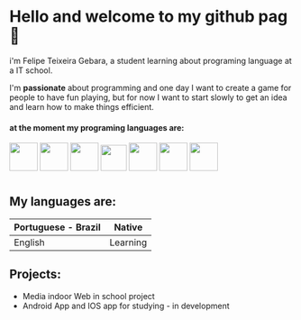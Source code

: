 # Hello and welcome to my github pag 👋

i'm Felipe Teixeira Gebara, a student learning about programing language at a IT  school.

I'm **passionate** about programming and one day I want to create a game for people to have fun playing, but for now I want to start slowly to get an idea and learn how to make things efficient.

#### at the moment my programing languages are:
<div>
    <img src="https://img.icons8.com/?size=100&id=20909&format=png&color=000000" height="50">
    <img src="https://img.icons8.com/?size=100&id=21278&format=png&color=000000" height="50"/>
    <img src="https://img.icons8.com/?size=100&id=108784&format=png&color=000000" height="50"/>
    <img src="https://cdn-icons-png.flaticon.com/128/5815/5815478.png" height="46"/>
    <img src="https://seeklogo.com/images/E/expo-go-app-logo-BBBE394CB8-seeklogo.com.png" height="50">
    <img src = "https://i.pinimg.com/originals/82/a2/18/82a2188c985ce75402ae44fc43fe7e5e.png" height="50">
    <img src = "https://cdn-icons-png.flaticon.com/512/5968/5968322.png" height="50">
</div>

# 
## My languages are:    

| Portuguese - Brazil | Native   |
|---------------------|----------|
| English             | Learning |

## Projects:
- Media indoor Web in school project
- Android App and IOS app for studying - in development
